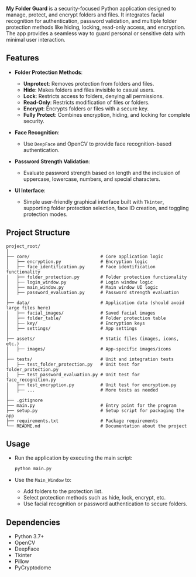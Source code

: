 **My Folder Guard** is a security-focused Python application designed to manage, protect, and encrypt folders and files. It integrates facial recognition for authentication, password validation, and multiple folder protection methods like hiding, locking, read-only access, and encryption. The app provides a seamless way to guard personal or sensitive data with minimal user interaction.

## Features

- **Folder Protection Methods**:
  - **Unprotect**: Removes protection from folders and files.
  - **Hide**: Makes folders and files invisible to casual users.
  - **Lock**: Restricts access to folders, denying all permissions.
  - **Read-Only**: Restricts modification of files or folders.
  - **Encrypt**: Encrypts folders or files with a secure key.
  - **Fully Protect**: Combines encryption, hiding, and locking for complete security.
  
- **Face Recognition**:
  - Use `DeepFace` and OpenCV to provide face recognition-based authentication.

- **Password Strength Validation**:
  - Evaluate password strength based on length and the inclusion of uppercase, lowercase, numbers, and special characters.
  
- **UI Interface**:
  - Simple user-friendly graphical interface built with `Tkinter`, supporting folder protection selection, face ID creation, and toggling protection modes.

## Project Structure

```plaintext
project_root/
│
├── core/                           # Core application logic
│   ├── encryption.py               # Encryption logic
│   ├── face_identification.py      # Face identification functionality
│   ├── folder_protection.py        # Folder protection functionality
│   ├── login_window.py             # Login window logic
│   ├── main_window.py              # Main window UI logic
│   ├── password_evaluation.py      # Password strength evaluation
│
├── data/                           # Application data (should avoid large files here)
│   ├── facial_images/              # Saved facial images
│   ├── folder_table/               # Folder protection table
│   ├── key/                        # Encryption keys
│   ├── settings/                   # App settings
│
├── assets/                         # Static files (images, icons, etc.)
│   ├── images/                     # App-specific images/icons
│
├── tests/                          # Unit and integration tests
│   ├── test_folder_protection.py   # Unit test for folder_protection.py
│   ├── test_password_evaluation.py # Unit test for face_recognition.py
│   ├── test_encryption.py          # Unit test for encryption.py
│   ├── ...                         # More tests as needed
│
├── .gitignore                   
├── main.py                         # Entry point for the program
├── setup.py                        # Setup script for packaging the app
├── requirements.txt                # Package requirements
└── README.md                       # Documentation about the project
```

## Usage

- Run the application by executing the main script:
  ```bash
  python main.py
  ```

- Use the `Main_Window` to:
  - Add folders to the protection list.
  - Select protection methods such as hide, lock, encrypt, etc.
  - Use facial recognition or password authentication to secure folders.

## Dependencies

- Python 3.7+
- OpenCV
- DeepFace
- Tkinter
- Pillow
- PyCryptodome
